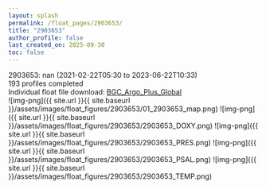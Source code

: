 ```yaml
---
layout: splash
permalink: /float_pages/2903653/
title: "2903653"
author_profile: false
last_created_on: 2025-09-30
toc: false
---
```

 
2903653: nan (2021-02-22T05:30 to 2023-06-22T10:33)\
193 profiles completed\
Individual float file download: [BGC_Argo_Plus_Global](https://ftp.soest.hawaii.edu/bgc_argo_plus/Individual_Floats/outliers_removed/2903653_Sprof_processed.nc)\
![img-png]({{ site.url }}{{ site.baseurl }}/assets/images/float_figures/2903653/01_2903653_map.png)
![img-png]({{ site.url }}{{ site.baseurl }}/assets/images/float_figures/2903653/2903653_DOXY.png)
![img-png]({{ site.url }}{{ site.baseurl }}/assets/images/float_figures/2903653/2903653_PRES.png)
![img-png]({{ site.url }}{{ site.baseurl }}/assets/images/float_figures/2903653/2903653_PSAL.png)
![img-png]({{ site.url }}{{ site.baseurl }}/assets/images/float_figures/2903653/2903653_TEMP.png)
